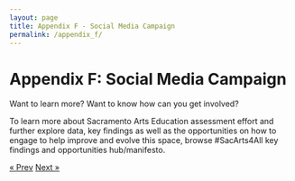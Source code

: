 ```yaml
---
layout: page
title: Appendix F - Social Media Campaign
permalink: /appendix_f/
---
```


# Appendix F: Social Media Campaign

Want to learn more? Want to know how can you get involved?

To learn more about Sacramento Arts Education assessment effort and further explore data,
key findings as well as the opportunities on how to engage to help improve and evolve this
space, browse #SacArts4All key findings and opportunities hub/manifesto.


<!-- Pagination -->
<div class="pagination">
  <a class="pagination-item older" href="{{ site.baseurl }}/appendix_e">&laquo; Prev</a>
  <a class="pagination-item newer" href="{{ site.baseurl }}/index">Next &raquo;</a>
</div>
